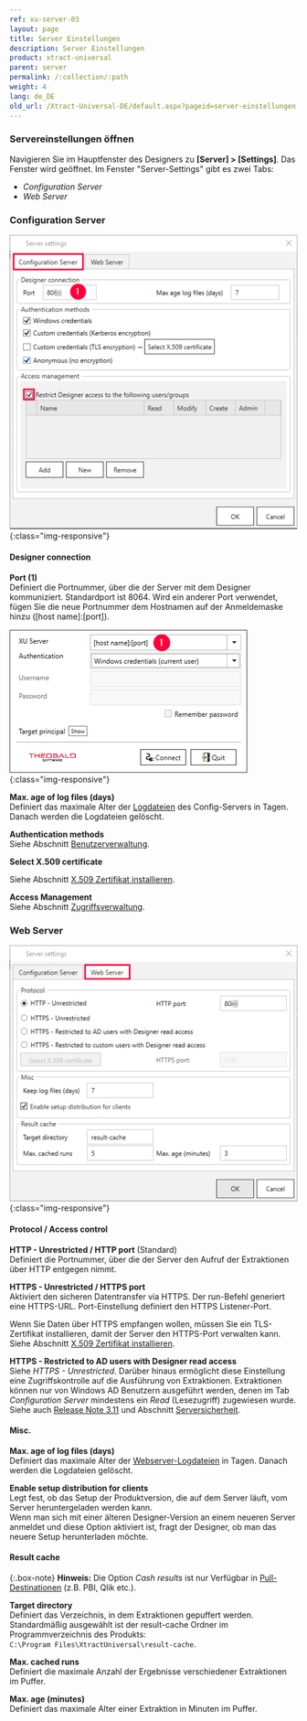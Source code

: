 ```yaml
---
ref: xu-server-03
layout: page
title: Server Einstellungen
description: Server Einstellungen
product: xtract-universal
parent: server
permalink: /:collection/:path
weight: 4
lang: de_DE
old_url: /Xtract-Universal-DE/default.aspx?pageid=server-einstellungen
---
```


### Servereinstellungen öffnen
Navigieren Sie im Hauptfenster des Designers zu **[Server] > [Settings]**. Das Fenster  wird geöffnet. Im Fenster "Server-Settings" gibt es zwei Tabs:
- *Configuration Server*
- *Web Server*


### Configuration Server

![XU3_ServerSettings_config_tab](/img/content/XU3_ServerSettings_config_tab.png){:class="img-responsive"}


#### Designer connection

**Port (1)**<br>
Definiert die Portnummer, über die der Server mit dem Designer kommuniziert. Standardport ist 8064. Wird ein anderer Port verwendet, fügen Sie die neue Portnummer dem Hostnamen auf der Anmeldemaske hinzu ([host name]:[port]).

![XU-Designer-Logon](/img/content/xu/xu-designer-logon.png){:class="img-responsive"}

**Max. age of log files (days)**<br>
Definiert das maximale Alter der [Logdateien](../logging/log-zugriff-ueber-designer#server-logs-run) des Config-Servers in Tagen. Danach werden die Logdateien gelöscht. 

**Authentication methods**<br>
Siehe Abschnitt [Benutzerverwaltung](../sicherheit/benutzerverwaltung).

**Select X.509 certificate**<br>

Siehe Abschnitt [X.509 Zertifikat installieren](../sicherheit/x.509-zertifikat-installieren).

**Access Management**<br>
Siehe Abschnitt [Zugriffsverwaltung](../sicherheit/zugriffsverwaltung).


### Web Server

![XU3_ServerSettings_web_tab](/img/content/XU3_ServerSettings_web_tab.png){:class="img-responsive"}


#### Protocol / Access control

**HTTP - Unrestricted / HTTP port** (Standard)<br>
Definiert die Portnummer, über die der Server den Aufruf der Extraktionen über HTTP entgegen nimmt. 

**HTTPS - Unrestricted / HTTPS port**<br>
Aktiviert den sicheren Datentransfer via HTTPS. Der run-Befehl generiert eine HTTPS-URL. Port-Einstellung definiert den HTTPS Listener-Port.

Wenn Sie Daten über HTTPS empfangen wollen, müssen Sie ein TLS-Zertifikat installieren, damit der Server den HTTPS-Port verwalten kann. 
Siehe Abschnitt [X.509 Zertifikat installieren](../sicherheit/x.509-zertifikat-installieren).

**HTTPS - Restricted to AD users with Designer read access**<br>
Siehe *HTTPS - Unrestricted*. Darüber hinaus ermöglicht diese Einstellung eine Zugriffskontrolle auf die Ausführung von Extraktionen. Extraktionen können nur von Windows AD Benutzern ausgeführt werden, denen im Tab *Configuration Server* mindestens ein *Read* (Lesezugriff) zugewiesen wurde. Siehe auch [Release Note 3.11](https://kb.theobald-software.com/release-notes/XtractUniversal-3.11.0.html) und Abschnitt [Serversicherheit](../sicherheit/serversicherheit).


#### Misc.

**Max. age of log files (days)**<br>
Definiert das maximale Alter der [Webserver-Logdateien](../logging/log-zugriff-ueber-designer#server-logs-run) in Tagen. Danach werden die Logdateien gelöscht. 

**Enable setup distribution for clients**<br>
Legt fest, ob das Setup der Produktversion, die auf dem Server läuft, vom Server heruntergeladen werden kann.<br>
Wenn man sich mit einer älteren Designer-Version an einem neueren Server anmeldet und diese Option aktiviert ist,
fragt der Designer, ob man das neuere Setup herunterladen möchte.


#### Result cache

{:.box-note}
**Hinweis:** Die Option *Cash results* ist nur Verfügbar in [Pull-Destinationen](../xu-destinationen#pull--und-push-destinationen) (z.B. PBI, Qlik etc.).

**Target directory**<br>
Definiert das Verzeichnis, in dem Extraktionen gepuffert werden. Standardmäßig ausgewählt ist der result-cache Ordner im Programmverzeichnis des Produkts: <br>
`C:\Program Files\XtractUniversal\result-cache`.

**Max. cached runs**<br>
Definiert die maximale Anzahl der Ergebnisse verschiedener Extraktionen im Puffer.

**Max. age (minutes)**<br>
Definiert das maximale Alter einer Extraktion in Minuten im Puffer.


